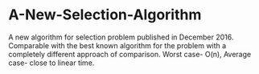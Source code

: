 # A-New-Selection-Algorithm
A new algorithm for selection problem published in December 2016. Comparable with the best known algorithm for the problem with a completely different approach of comparison. Worst case- O(n), Average case- close to linear time.
